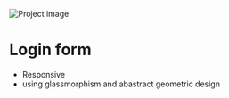 ![Project image](https://s20.picofile.com/file/8443366426/Screenshot_300_.png "login form ")
# Login form
* Responsive 
* using glassmorphism and abastract geometric design
